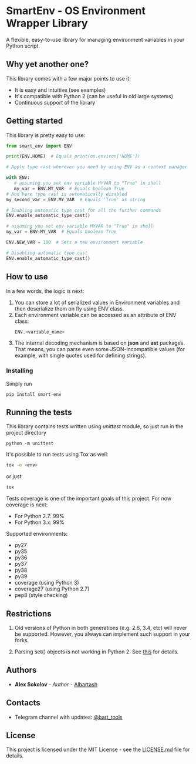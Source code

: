 # SmartEnv - OS Environment Wrapper Library

A flexible, easy-to-use library for managing environment variables in your Python script.

## Why yet another one?

This library comes with a few major points to use it:

* It is easy and intuitive (see examples)
* It's compatible with Python 2 (can be useful in old large systems)
* Continuous support of the library

## Getting started

This library is pretty easy to use:

```python
from smart_env import ENV

print(ENV.HOME)  # Equals print(os.environ['HOME'])

# Apply type cast wherever you need by using ENV as a context manager

with ENV:
   # assuming you set env variable MYVAR to "True" in shell
   my_var = ENV.MY_VAR  # Equals boolean True
# And here type cast is automatically disabled
my_second_var = ENV.MY_VAR  # Equals 'True' as string

# Enabling automatic type cast for all the further commands
ENV.enable_automatic_type_cast()

# assuming you set env variable MYVAR to "True" in shell
my_var = ENV.MY_VAR  # Equals boolean True

ENV.NEW_VAR = 100  # Sets a new environment variable

# Disabling automatic type cast
ENV.enable_automatic_type_cast()
```

## How to use

In a few words, the logic is next:
1. You can store a lot of serialized values in Environment variables and then deserialize them on fly using ENV class.
2. Each environment variable can be accessed as an attribute of ENV class:
    ```python
    ENV.<variable_name>
    ```
3. The internal decoding mechanism is based on **json** and **ast** packages. That means, 
you can parse even some JSON-incompatible values (for example, with single quotes used for defining strings).

### Installing

Simply run

```
pip install smart-env
```

## Running the tests

This library contains tests written using *unittest* module, so just run in the project directory

```
python -m unittest
```

It's possible to run tests using Tox as well:

```bash
tox -e <env>
```

or just

```bash
tox
```

Tests coverage is one of the important goals of this project.
For now coverage is next:
- For Python 2.7: 99%
- For Python 3.x: 99%

Supported environments:

- py27
- py35
- py36
- py37
- py38
- py39
- coverage (using Python 3)
- coverage27 (using Python 2.7)
- pep8 (style checking)

## Restrictions

1. Old versions of Python in both generations (e.g. 2.6, 3.4, etc) will never be supported. 
However, you always can implement such support in your forks.

2. Parsing set() objects is not working in Python 2. See [this](https://bugs.python.org/issue10091) for details.


## Authors

* **Alex Sokolov** - *Author* - [Albartash](https://github.com/AlBartash)

## Contacts

* Telegram channel with updates: [@bart_tools](http://t.me/bart_tools)

## License

This project is licensed under the MIT License - see the [LICENSE.md](LICENSE.md) file for details.
